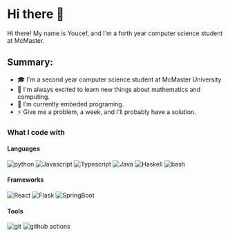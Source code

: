 # Hi there 👋

Hi there! My name is Youcef, and I'm a forth year computer science student at McMaster.

## Summary:

- 🎓 I'm a second year computer science student at McMaster University
- 🔭 I'm always excited to learn new things about mathematics and computing. 
- 🌱 I’m currently embeded programing.
- ⚡ Give me a problem, a week, and I'll probably have a solution.


### What I code with
#### Languages
<p>
    <img alt="python" src="https://img.shields.io/badge/-python-306998?style=flat-square&logo=python&logoColor=white" />
    <img alt="Javascript" src="https://img.shields.io/badge/-JavaScript-e0b428?style=flat-square&logo=Javascript&logoColor=white" />
    <img alt="Typescript" src="https://img.shields.io/badge/-Typescript-0ea5e9?style=flat-square&logo=Typescript&logoColor=white" />
    <img alt="Java" src="https://img.shields.io/badge/-Java-ED8B00?style=flat-square&logo=Java&logoColor=white" />
    <img alt="Haskell" src="https://img.shields.io/badge/-Haskell-5D4F85?style=flat-square&logo=haskell&logoColor=white" />
    <img alt="bash" src="https://img.shields.io/badge/-bash-4EAA25?style=flat-square&logo=GNU-bash&logoColor=white" />
</p>

#### Frameworks
<p>
    <img alt="React" src="https://img.shields.io/badge/-React-45b8d8?style=flat-square&logo=react&logoColor=white" />
    <img alt="Flask" src="https://img.shields.io/badge/-Flask-0D7963?style=flat-square&logo=flask&logoColor=white" />
    <img alt="SpringBoot" src="https://img.shields.io/badge/-Spring Boot-6db33f?style=flat-square&logo=spring&logoColor=white" />
</p>

#### Tools
<p>
    <img alt="git" src="https://img.shields.io/badge/-Git-F05032?style=flat-square&logo=git&logoColor=white" />
    <img alt="github actions" src="https://img.shields.io/badge/-Github_Actions-2088AA?style=flat-square&logo=github-actions&logoColor=white" />

</p>

<!---
youcefs21/youcefs21 is a ✨ special ✨ repository because its `README.md` (this file) appears on your GitHub profile. 
You can click the Preview link to take a look at your changes.
--->
